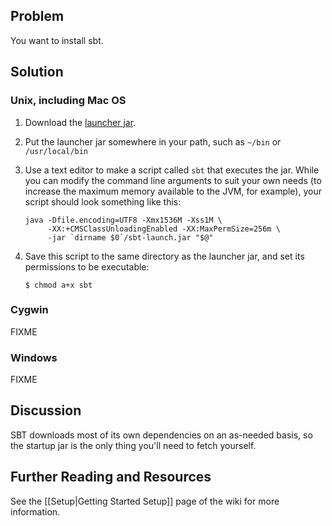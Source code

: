 ## Problem
You want to install sbt.

## Solution
### Unix, including Mac OS
1. Download the [launcher jar](http://typesafe.artifactoryonline.com/typesafe/ivy-releases/org.scala-tools.sbt/sbt-launch/0.11.0/sbt-launch.jar).
2. Put the launcher jar somewhere in your path, such as `~/bin` or `/usr/local/bin`
3. Use a text editor to make a script called `sbt` that executes the jar. While you can modify the command line arguments to suit your own needs (to increase the maximum memory available to the JVM, for example), your script should look something like this:

    ```script
    java -Dfile.encoding=UTF8 -Xmx1536M -Xss1M \
         -XX:+CMSClassUnloadingEnabled -XX:MaxPermSize=256m \
         -jar `dirname $0`/sbt-launch.jar "$@"
    ```

4. Save this script to the same directory as the launcher jar, and set its permissions to be executable:

    `$ chmod a+x sbt`

### Cygwin
FIXME

### Windows
FIXME

## Discussion
SBT downloads most of its own dependencies on an as-needed basis, so the startup jar is the only thing you'll need to fetch yourself. 

## Further Reading and Resources 
See the [[Setup|Getting Started Setup]] page of the wiki for more information.
